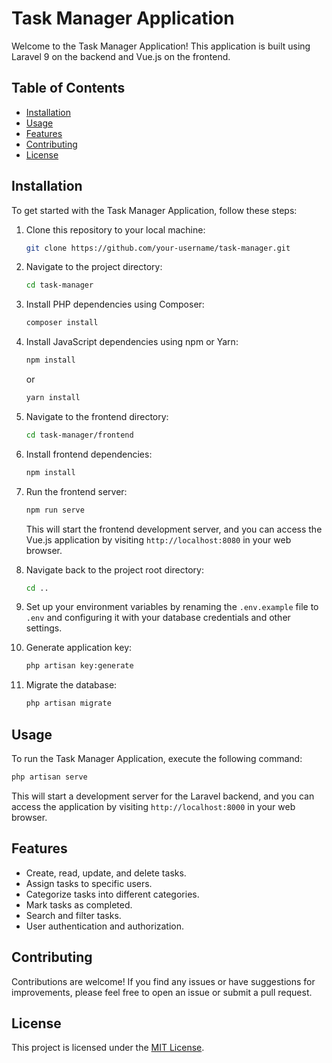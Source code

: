 # Task Manager Application

Welcome to the Task Manager Application! This application is built using Laravel 9 on the backend and Vue.js on the frontend.

## Table of Contents

- [Installation](#installation)
- [Usage](#usage)
- [Features](#features)
- [Contributing](#contributing)
- [License](#license)

## Installation

To get started with the Task Manager Application, follow these steps:

1. Clone this repository to your local machine:

   ```bash
   git clone https://github.com/your-username/task-manager.git
   ```

2. Navigate to the project directory:

   ```bash
   cd task-manager
   ```

3. Install PHP dependencies using Composer:

   ```bash
   composer install
   ```

4. Install JavaScript dependencies using npm or Yarn:

   ```bash
   npm install
   ```

   or

   ```bash
   yarn install
   ```

5. Navigate to the frontend directory:

   ```bash
   cd task-manager/frontend
   ```

6. Install frontend dependencies:

   ```bash
   npm install
   ```

7. Run the frontend server:

   ```bash
   npm run serve
   ```

   This will start the frontend development server, and you can access the Vue.js application by visiting `http://localhost:8080` in your web browser.

8. Navigate back to the project root directory:

   ```bash
   cd ..
   ```

9. Set up your environment variables by renaming the `.env.example` file to `.env` and configuring it with your database credentials and other settings.

10. Generate application key:

    ```bash
    php artisan key:generate
    ```

11. Migrate the database:

    ```bash
    php artisan migrate
    ```

## Usage

To run the Task Manager Application, execute the following command:

```bash
php artisan serve
```

This will start a development server for the Laravel backend, and you can access the application by visiting `http://localhost:8000` in your web browser.

## Features

- Create, read, update, and delete tasks.
- Assign tasks to specific users.
- Categorize tasks into different categories.
- Mark tasks as completed.
- Search and filter tasks.
- User authentication and authorization.

## Contributing

Contributions are welcome! If you find any issues or have suggestions for improvements, please feel free to open an issue or submit a pull request.

## License

This project is licensed under the [MIT License](LICENSE).
